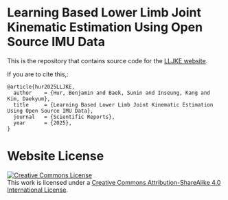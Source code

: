 # Learning Based Lower Limb Joint Kinematic Estimation Using Open Source IMU Data

This is the repository that contains source code for the [LLJKE website](https://mintlabkorea.github.io/LLJKE/).

If you are to cite this,:
```
@article{hur2025LLJKE,
  author    = {Hur, Benjamin and Baek, Sunin and Inseung, Kang and Kim, Daekyum},
  title     = {Learning Based Lower Limb Joint Kinematic Estimation Using Open Source IMU Data},
  journal   = {Scientific Reports},
  year      = {2025},
}
```

# Website License
<a rel="license" href="http://creativecommons.org/licenses/by-sa/4.0/"><img alt="Creative Commons License" style="border-width:0" src="https://i.creativecommons.org/l/by-sa/4.0/88x31.png" /></a><br />This work is licensed under a <a rel="license" href="http://creativecommons.org/licenses/by-sa/4.0/">Creative Commons Attribution-ShareAlike 4.0 International License</a>.

